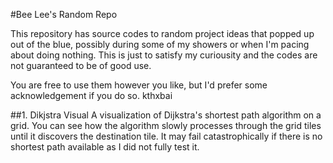 #Bee Lee's Random Repo

This repository has source codes to random project ideas that 
popped up out of the blue, possibly during some of my showers or when
I'm pacing about doing nothing. This is just to satisfy my curiousity 
and the codes are not guaranteed to be of good use.

You are free to use them however you like, but I'd prefer some acknowledgement 
if you do so. kthxbai

##1. Dikjstra Visual
A visualization of Dijkstra's shortest path algorithm on a grid. You can see how 
the algorithm slowly processes through the grid tiles until it discovers the destination
tile. It may fail catastrophically if there is no shortest path available as I did not 
fully test it.

